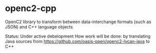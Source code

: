 # openc2-cpp
OpenC2 library to transform between data-interchange formats (such as JSON) and C++ language objects </br>

Status: Under active debelopment
How work will be done: by translating Java sources from https://github.com/oasis-open/openc2-lycan-java to C++